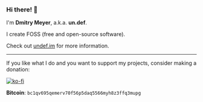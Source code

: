 ### Hi there! 👋

I'm **Dmitry Meyer**, a.k.a. **un.def**.

I create FOSS (free and open-source software).

Check out [undef.im](https://undef.im/) for more information.

---

If you like what I do and you want to support my projects, consider making a donation:

[![ko-fi](https://img.shields.io/badge/_-Ko--fi-blue.svg?logo=kofi&logoColor=ffffff&labelColor=555555&style=for-the-badge)](https://ko-fi.com/un1def)

**Bitcoin**: `bc1qv695qemerv70f56p5daq5566myh8z3ffq3mupg`
